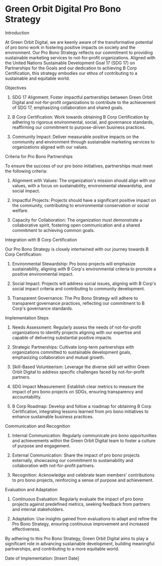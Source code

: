 # Green Orbit Digital Pro Bono Strategy

Introduction

At Green Orbit Digital, we are keenly aware of the transformative potential of pro bono work in fostering positive impacts on society and the environment. Our Pro Bono Strategy reflects our commitment to providing sustainable marketing services to not-for-profit organizations. Aligned with the United Nations Sustainable Development Goal 17 (SDG 17) on Partnerships for the Goals and our dedication to achieving B Corp Certification, this strategy embodies our ethos of contributing to a sustainable and equitable world.

Objectives

1. SDG 17 Alignment: Foster impactful partnerships between Green Orbit Digital and not-for-profit organizations to contribute to the achievement of SDG 17, emphasizing collaboration and shared goals.

1. B Corp Certification: Work towards obtaining B Corp Certification by adhering to rigorous environmental, social, and governance standards, reaffirming our commitment to purpose-driven business practices.

1. Community Impact: Deliver measurable positive impacts on the community and environment through sustainable marketing services to organizations aligned with our values.

Criteria for Pro Bono Partnerships

To ensure the success of our pro bono initiatives, partnerships must meet the following criteria:

1. Alignment with Values: The organization's mission should align with our values, with a focus on sustainability, environmental stewardship, and social impact.

1. Impactful Projects: Projects should have a significant positive impact on the community, contributing to environmental conservation or social welfare.

1. Capacity for Collaboration: The organization must demonstrate a collaborative spirit, fostering open communication and a shared commitment to achieving common goals.

Integration with B Corp Certification

Our Pro Bono Strategy is closely intertwined with our journey towards B Corp Certification:

1. Environmental Stewardship: Pro bono projects will emphasize sustainability, aligning with B Corp's environmental criteria to promote a positive environmental impact.

1. Social Impact: Projects will address social issues, aligning with B Corp's social impact criteria and contributing to community development.

1. Transparent Governance: The Pro Bono Strategy will adhere to transparent governance practices, reflecting our commitment to B Corp's governance standards.

Implementation Steps

1. Needs Assessment: Regularly assess the needs of not-for-profit organizations to identify projects aligning with our expertise and capable of delivering substantial positive impacts.

1. Strategic Partnerships: Cultivate long-term partnerships with organizations committed to sustainable development goals, emphasizing collaboration and mutual growth.

1. Skill-Based Volunteerism: Leverage the diverse skill set within Green Orbit Digital to address specific challenges faced by not-for-profit partners.

1. SDG Impact Measurement: Establish clear metrics to measure the impact of pro bono projects on SDGs, ensuring transparency and accountability.

1. B Corp Roadmap: Develop and follow a roadmap for obtaining B Corp Certification, integrating lessons learned from pro bono initiatives to enhance sustainable business practices.

Communication and Recognition

1. Internal Communication: Regularly communicate pro bono opportunities and achievements within the Green Orbit Digital team to foster a culture of purpose and engagement.

1. External Communication: Share the impact of pro bono projects externally, showcasing our commitment to sustainability and collaboration with not-for-profit partners.

1. Recognition: Acknowledge and celebrate team members' contributions to pro bono projects, reinforcing a sense of purpose and achievement.

Evaluation and Adaptation

1. Continuous Evaluation: Regularly evaluate the impact of pro bono projects against predefined metrics, seeking feedback from partners and internal stakeholders.

1. Adaptation: Use insights gained from evaluations to adapt and refine the Pro Bono Strategy, ensuring continuous improvement and increased effectiveness.

By adhering to this Pro Bono Strategy, Green Orbit Digital aims to play a significant role in advancing sustainable development, building meaningful partnerships, and contributing to a more equitable world.

Date of Implementation: [Insert Date]
